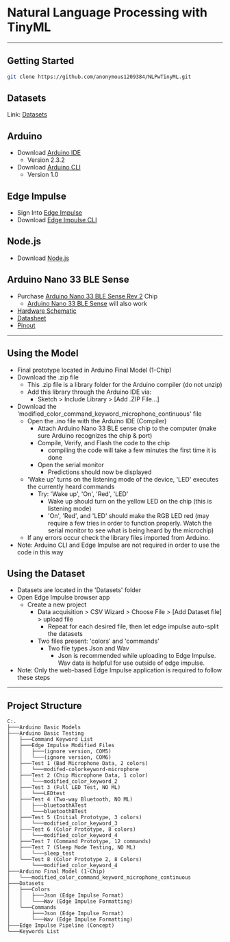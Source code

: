# Natural Language Processing with TinyML
------------
## Getting Started
```bash
git clone https://github.com/anonymous1209384/NLPwTinyML.git
```
## Datasets
Link: [Datasets](https://1drv.ms/f/s!AoAEgHMTsMeSa92RX1ObIkhsVbU?e=f5XDOL)
## Arduino
- Download [Arduino IDE](https://www.arduino.cc/en/software)
  - Version 2.3.2
- Download [Arduino CLI](https://arduino.github.io/arduino-cli/1.0/installation/)
  - Version 1.0
## Edge Impulse
- Sign Into [Edge Impulse](https://edgeimpulse.com/)
- Download [Edge Impulse CLI](https://docs.edgeimpulse.com/docs/tools/edge-impulse-cli/cli-installation)
## Node.js
- Download [Node.js](https://nodejs.org/en/)
## Arduino Nano 33 BLE Sense
- Purchase [Arduino Nano 33 BLE Sense Rev 2](https://store-usa.arduino.cc/products/nano-33-ble-sense-rev2) Chip
  - [Arduino Nano 33 BLE Sense](https://store-usa.arduino.cc/products/arduino-nano-33-ble-sense) will also work
- [Hardware Schematic](https://docs.arduino.cc/resources/schematics/ABX00069-schematics.pdf)
- [Datasheet](https://docs.arduino.cc/resources/datasheets/ABX00069-datasheet.pdf)
- [Pinout](https://docs.arduino.cc/resources/pinouts/ABX00069-full-pinout.pdf)
------------
## Using the Model
- Final prototype located in Arduino Final Model (1-Chip)
- Download the .zip file
  - This .zip file is a library folder for the Arduino compiler (do not unzip)
  - Add this library through the Arduino IDE via:
    - Sketch > Include Library > [Add .ZIP File...]
- Download the 'modified_color_command_keyword_microphone_continuous' file
  - Open the .ino file with the Arduino IDE (Compiler)
    - Attach Arduino Nano 33 BLE sense chip to the computer (make sure Arduino recognizes the chip & port)
    - Compile, Verify, and Flash the code to the chip
      - compiling the code will take a few minutes the first time it is done
    - Open the serial monitor
      - Predictions should now be displayed
  - 'Wake up' turns on the listening mode of the device, 'LED' executes the currently heard commands
    - Try: 'Wake up', 'On', 'Red', 'LED'
      - Wake up should turn on the yellow LED on the chip (this is listening mode)
      - 'On', 'Red', and 'LED' should make the RGB LED red (may require a few tries in order to function properly. Watch the serial monitor to see what is being heard by the microchip)
  - If any errors occur check the library files imported from Arduino.
- Note: Arduino CLI and Edge Impulse are not required in order to use the code in this way
## Using the Dataset
- Datasets are located in the 'Datasets' folder
- Open Edge Impulse browser app
  - Create a new project
    - Data acquisition > CSV Wizard > Choose File > [Add Dataset file] > upload file
      - Repeat for each desired file, then let edge impulse auto-split the datasets
    - Two files present: 'colors' and 'commands'
      - Two file types Json and Wav
        - Json is recommended while uploading to Edge Impulse. Wav data is helpful for use outside of edge impulse.
- Note: Only the web-based Edge Impulse application is required to follow these steps
----------
## Project Structure
```.
C:.
├───Arduino Basic Models
├───Arduino Basic Testing
│   ├───Command Keyword List
│   ├───Edge Impulse Modified Files
│   │   ├───(ignore version, COM5)
│   │   └───(ignore version, COM6)
│   ├───Test 1 (Bad Microphone Data, 2 colors)
│   │   └───modifed-colorkeyword-microphone
│   ├───Test 2 (Chip Microphone Data, 1 color)
│   │   └───modified_color_keyword_2
│   ├───Test 3 (Full LED Test, NO ML)
│   │   └───LEDtest
│   ├───Test 4 (Two-way Bluetooth, NO ML)
│   │   ├───bluetoothATest
│   │   └───bluetoothBTest
│   ├───Test 5 (Initial Prototype, 3 colors)
│   │   └───modified_color_keyword_3
│   ├───Test 6 (Color Prototype, 8 colors)
│   │   └───modified_color_keyword_4
│   ├───Test 7 (Command Prototype, 12 commands)
│   ├───Test 7 (Sleep Mode Testing, NO ML)
│   │   └───sleep_test
│   └───Test 8 (Color Prototype 2, 8 Colors)
│       └───modified_color_keyword_4
├───Arduino Final Model (1-Chip)
│   └───modified_color_command_keyword_microphone_continuous
├───Datasets
│   ├───Colors
│   │   ├───Json (Edge Impulse Format)
│   │   └───Wav (Edge Impulse Formatting)
│   └───Commands
│       ├───Json (Edge Impulse Format)
│       └───Wav (Edge Impulse Formatting)
├───Edge Impulse Pipeline (Concept)
└───Keywords List
```
